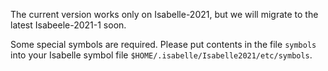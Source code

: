 The current version works only on Isabelle-2021, but we will migrate to the latest Isabeele-2021-1 soon.

Some special symbols are required. Please put contents in the file `symbols` into your Isabelle symbol file `$HOME/.isabelle/Isabelle2021/etc/symbols`.
